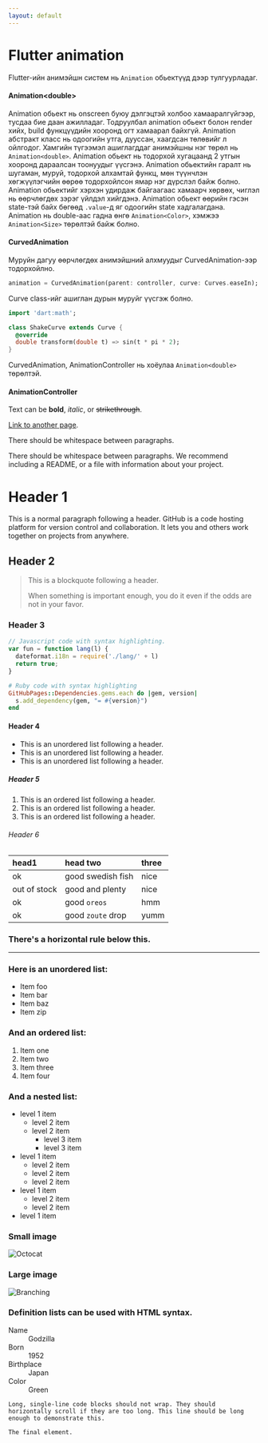 ```yaml
---
layout: default
---
```


# Flutter animation
Flutter-ийн анимэйшн систем нь `Animation` обьектүүд дээр тулгуурладаг.
#### Animation&lt;double&gt;
Animation обьект нь onscreen буюу дэлгэцтэй холбоо хамааралгүйгээр, тусдаа бие даан ажилладаг. Тодруулбал animation обьект болон render хийх, build функцүүдийн хооронд огт хамаарал байхгүй. Animation абстракт класс нь одоогийн утга, дууссан, хаагдсан төлөвийг л ойлгодог. Хамгийн түгээмэл ашиглагддаг анимэйшны нэг төрөл нь `Animation<double>`. Animation обьект нь тодорхой хугацаанд 2 утгын хооронд дараалсан тоонуудыг үүсгэнэ. Animation обьектийн гаралт нь шугаман, муруй, тодорхой алхамтай функц, мөн түүнчлэн хөгжүүлэгчийн өөрөө тодорхойлсон ямар нэг дүрслэл байж болно. Animation обьектийг хэрхэн удирдаж байгаагаас хамаарч хөрвөх, чиглэл нь өөрчлөгдөх зэрэг үйлдэл хийгдэнэ. Animation обьект өөрийн гэсэн state-тэй байх бөгөөд `.value`-д яг одоогийн state хадгалагдана.
Animation нь double-аас гадна өнгө `Animation<Color>`, хэмжээ `Animation<Size>` төрөлтэй байж болно.
#### Curved­Animation
Муруйн дагуу өөрчлөгдөх анимэйшний алхмуудыг CurvedAnimation-ээр тодорхойлно. 
```dart
animation = CurvedAnimation(parent: controller, curve: Curves.easeIn);
```
Curve class-ийг ашиглан дурын муруйг үүсгэж болно.
```dart
import 'dart:math';

class ShakeCurve extends Curve {
  @override
  double transform(double t) => sin(t * pi * 2);
}
```
CurvedAnimation, AnimationController нь хоёулаа `Animation<double>` төрөлтэй.
#### AnimationController









Text can be **bold**, _italic_, or ~~strikethrough~~.

[Link to another page](./another-page.html).

There should be whitespace between paragraphs.

There should be whitespace between paragraphs. We recommend including a README, or a file with information about your project.

# Header 1

This is a normal paragraph following a header. GitHub is a code hosting platform for version control and collaboration. It lets you and others work together on projects from anywhere.

## Header 2

> This is a blockquote following a header.
>
> When something is important enough, you do it even if the odds are not in your favor.

### Header 3

```js
// Javascript code with syntax highlighting.
var fun = function lang(l) {
  dateformat.i18n = require('./lang/' + l)
  return true;
}
```

```ruby
# Ruby code with syntax highlighting
GitHubPages::Dependencies.gems.each do |gem, version|
  s.add_dependency(gem, "= #{version}")
end
```

#### Header 4

*   This is an unordered list following a header.
*   This is an unordered list following a header.
*   This is an unordered list following a header.

##### Header 5

1.  This is an ordered list following a header.
2.  This is an ordered list following a header.
3.  This is an ordered list following a header.

###### Header 6

| head1        | head two          | three |
|:-------------|:------------------|:------|
| ok           | good swedish fish | nice  |
| out of stock | good and plenty   | nice  |
| ok           | good `oreos`      | hmm   |
| ok           | good `zoute` drop | yumm  |

### There's a horizontal rule below this.

* * *

### Here is an unordered list:

*   Item foo
*   Item bar
*   Item baz
*   Item zip

### And an ordered list:

1.  Item one
1.  Item two
1.  Item three
1.  Item four

### And a nested list:

- level 1 item
  - level 2 item
  - level 2 item
    - level 3 item
    - level 3 item
- level 1 item
  - level 2 item
  - level 2 item
  - level 2 item
- level 1 item
  - level 2 item
  - level 2 item
- level 1 item

### Small image

![Octocat](https://github.githubassets.com/images/icons/emoji/octocat.png)

### Large image

![Branching](https://guides.github.com/activities/hello-world/branching.png)


### Definition lists can be used with HTML syntax.

<dl>
<dt>Name</dt>
<dd>Godzilla</dd>
<dt>Born</dt>
<dd>1952</dd>
<dt>Birthplace</dt>
<dd>Japan</dd>
<dt>Color</dt>
<dd>Green</dd>
</dl>

```
Long, single-line code blocks should not wrap. They should horizontally scroll if they are too long. This line should be long enough to demonstrate this.
```

```
The final element.
```
